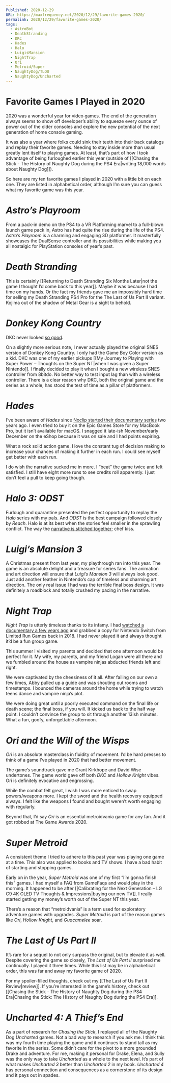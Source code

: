 ```yaml
---
Published: 2020-12-29
URL: https://maxfrequency.net/2020/12/29/favorite-games-2020/
permalink: 2020/12/29/favorite-games-2020/
tags:
  - AstroBot
  - DeathStranding
  - DKC
  - Hades
  - Halo
  - LuigisMansion
  - NightTrap
  - Ori
  - Metroid/Super
  - NaughtyDog/TLOU
  - NaughtyDog/Uncharted
---
```

# Favorite Games I Played in 2020

2020 was a wonderful year for video games. The end of the generation always seems to show off developer’s ability to squeeze every ounce of power out of the older consoles and explore the new potential of the next generation of home console gaming.

It was also a year where folks could sink their teeth into their back catalogs and replay their favorite games. Needing to stay inside more than usual greatly lent itself to playing games. At least, that’s part of how I took advantage of being furloughed earlier this year (outside of [[Chasing the Stick - The History of Naughty Dog during the PS4 Era|writing 18,000 words about Naughty Dog]]).

So here are my ten favorite games I played in 2020 with a little bit on each one. They are listed in alphabetical order, although I’m sure you can guess what my favorite game was this year.

# *Astro’s Playroom*

From a pack-in demo on the PS4 to a VR Platforming marvel to a full-blown launch game pack in, Astro has had quite the rise during the life of the PS4. *Astro’s Playroom* is a charming and engaging 3D platformer. It masterfully showcases the DualSense controller and its possibilities while making you all nostalgic for PlayStation consoles of year’s past.

# *Death Stranding*

This is certainly [[Returning to Death Stranding Six Months Later|not the game I thought I’d come back to this year]]. Maybe it was because I had time on my hands. Or the fact my friends gave me an impossibly hard time for selling my Death Stranding PS4 Pro for the The Last of Us Part II variant. Kojima out of the shadow of Metal Gear is a sight to behold.

# *Donkey Kong Country*

DKC never looked [so good](https://twitter.com/MaxRoberts143/status/1286102825416773632).

On a slightly more serious note, I never actually played the original SNES version of Donkey Kong Country. I only had the Game Boy Color version as a kid. DKC was one of my earlier pickups [[My Journey to Playing with Super Power – Thoughts on the Super NT|when I was given a Super Nintendo]]. I finally decided to play it when I bought a new wireless SNES controller from 8bitdo. No better way to test input lag than with a wireless controller. There is a clear reason why DKC, both the original game and the series as a whole, has stood the test of time as a pillar of platformers.

# *Hades*

I’ve been aware of *Hades* since [Noclip started their documentary series](https://www.youtube.com/watch?v=ZxmyMaBZ-Mo&list=PL-THgg8QnvU4JEVov1tMlFThNYS92F8uC) two years ago. I even tried to buy it on the Epic Games Store for my MacBook Pro, but it isn’t available for macOS. I snagged it late-ish November/early December on the eShop because it was on sale and I had points expiring.

What a rock solid action game. I love the constant tug of decision making to increase your chances of making it further in each run. I could see myself get better with each run.

I do wish the narrative sucked me in more. I “beat” the game twice and felt satisfied. I still have eight more runs to see credits roll apparently. I just don’t feel a pull to keep going though.

# *Halo 3: ODST*

Furlough and quarantine presented the perfect opportunity to replay the *Halo* series with my pals. And *ODST* is the best campaign followed closely by *Reach*. Halo is at its best when the stories feel smaller in the sprawling conflict. The way the [narrative is stitched together](https://youtu.be/3jJT7mxSy1c); chef kiss.

# *Luigi’s Mansion 3*

A Christmas present from last year, my playthrough ran into this year. The game is an absolute delight and a treasure for series fans. The animation and art direction will ensure that *Luigi’s Mansion 3* will always look good. Just add another feather in Nintendo’s cap of timeless and charming art direction. The only real issue I had was the terrible final boss design. It was definitely a roadblock and totally crushed my pacing in the narrative.

# *Night Trap*

*Night Trap* is utterly timeless thanks to its infamy. I had [watched a documentary a few years ago](https://www.youtube.com/watch?v=df2zptiviBo) and grabbed a copy for Nintendo Switch from Limited Run Games back in 2018. I had never played it and always thought it’d be a fun group game.

This summer I visited my parents and decided that one afternoon would be perfect for it. My wife, my parents, and my friend Logan were all there and we fumbled around the house as vampire ninjas abducted friends left and right.

We were captivated by the cheesiness of it all. After failing on our own a few times, Abby pulled up a guide and was shouting out rooms and timestamps. I bounced the cameras around the home while trying to watch teens dance and vampire ninja’s plot.

We were doing great until a poorly executed command on the final life or death scene; the final boss, if you will. It kicked us back to the half way point. I couldn’t convince the group to sit through another 13ish minutes. What a fun, goofy, unforgettable afternoon.

# *Ori and the Will of the Wisps*

*Ori* is an absolute masterclass in fluidity of movement. I’d be hard presses to think of a game I’ve played in 2020 that had better movement.

The game’s soundtrack gave me Grant Kirkhope and David Wise undertones. The game world gave off both *DKC* and *Hollow Knight* vibes. Ori is definitely evocative and engrossing.

While the combat felt great, I wish I was more enticed to swap powers/weapons more. I kept the sword and the health recovery equipped always. I felt like the weapons I found and bought weren’t worth engaging with regularly.

Beyond that, I’d say *Ori* is an essential metroidvania game for any fan. And it got robbed at The Game Awards 2020.

# *Super Metroid*

A consistent theme I tried to adhere to this past year was playing one game at a time. This also was applied to books and TV shows. I have a bad habit of starting and stopping games.

Early on in the year, *Super Metroid* was one of my first “I’m gonna finish this” games. I had myself a FAQ from GameFaqs and would play in the morning. It happened to be after [[Calibrating for the Next Generation – LG C9 4K OLED TV Thoughts & Impressions|buying our new TV]]. I really started getting my money’s worth out of the Super NT this year.

There’s a reason that “metroidvania” is a term used for exploratory adventure games with upgrades. *Super Metroid* is part of the reason games like *Ori*, *Hollow Knight*, and *Guacamelee* soar.

# *The Last of Us Part II*

It’s rare for a sequel to not only surpass the original, but to elevate it as well. Despite covering the game so closely, *The Last of Us Part II* surprised me continually. I played it three times. While this list may be in alphabetical order, this was far and away my favorite game of 2020.

For my spoiler-filled thoughts, check out my [[The Last of Us Part II Review|review]]. If you’re interested in the game’s history, check out [[Chasing the Stick - The History of Naughty Dog during the PS4 Era|Chasing the Stick: The History of Naughty Dog during the PS4 Era]].

# *Uncharted 4: A Thief’s End*

As a part of research for *Chasing the Stick*, I replayed all of the Naughty Dog *Uncharted* games. Not a bad way to research if you ask me. I think this was my fourth time playing the game and it continues to stand tall as my favorite in the series. Some didn’t care for the pivot to a more grounded Drake and adventure. For me, making it personal for Drake, Elena, and Sully was the only way to take *Uncharted* as a whole to the next level. It’s part of what makes *Uncharted 3* better than *Uncharted 2* in my book. *Uncharted 4* has personal connection and consequences as a cornerstone of its design and it pays out in spades.